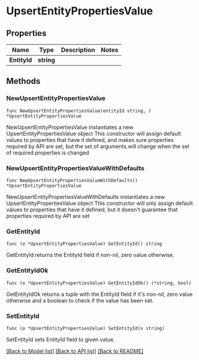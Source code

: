 # UpsertEntityPropertiesValue

## Properties

Name | Type | Description | Notes
------------ | ------------- | ------------- | -------------
**EntityId** | **string** |  | 

## Methods

### NewUpsertEntityPropertiesValue

`func NewUpsertEntityPropertiesValue(entityId string, ) *UpsertEntityPropertiesValue`

NewUpsertEntityPropertiesValue instantiates a new UpsertEntityPropertiesValue object
This constructor will assign default values to properties that have it defined,
and makes sure properties required by API are set, but the set of arguments
will change when the set of required properties is changed

### NewUpsertEntityPropertiesValueWithDefaults

`func NewUpsertEntityPropertiesValueWithDefaults() *UpsertEntityPropertiesValue`

NewUpsertEntityPropertiesValueWithDefaults instantiates a new UpsertEntityPropertiesValue object
This constructor will only assign default values to properties that have it defined,
but it doesn't guarantee that properties required by API are set

### GetEntityId

`func (o *UpsertEntityPropertiesValue) GetEntityId() string`

GetEntityId returns the EntityId field if non-nil, zero value otherwise.

### GetEntityIdOk

`func (o *UpsertEntityPropertiesValue) GetEntityIdOk() (*string, bool)`

GetEntityIdOk returns a tuple with the EntityId field if it's non-nil, zero value otherwise
and a boolean to check if the value has been set.

### SetEntityId

`func (o *UpsertEntityPropertiesValue) SetEntityId(v string)`

SetEntityId sets EntityId field to given value.



[[Back to Model list]](../README.md#documentation-for-models) [[Back to API list]](../README.md#documentation-for-api-endpoints) [[Back to README]](../README.md)


